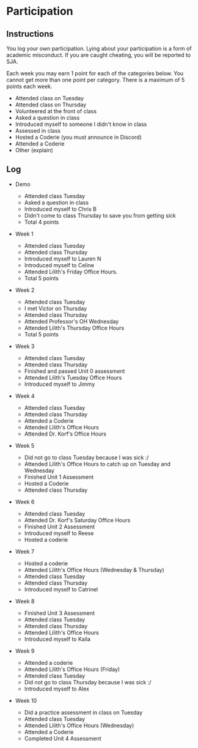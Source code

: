 Participation
=============

## Instructions ##

You log your own participation. Lying about your participation is a form of
academic misconduct. If you are caught cheating, you will be reported to SJA.

Each week you may earn 1 point for each of the categories below. You cannot get
more than one point per category. There is a maximum of 5 points each week.

+ Attended class on Tuesday
+ Attended class on Thursday
+ Volunteered at the front of class
+ Asked a question in class
+ Introduced myself to someone I didn't know in class
+ Assessed in class
+ Hosted a Coderie (you must announce in Discord)
+ Attended a Coderie
+ Other (explain)

## Log ##

- Demo
	+ Attended class Tuesday
	+ Asked a question in class
	+ Introduced myself to Chris B
	+ Didn't come to class Thursday to save you from getting sick
	+ Total 4 points
- Week 1
	+ Attended class Tuesday
	+ Attended class Thursday
	+ Introduced myself to Lauren N
	+ Introduced myself to Celine
	+ Attended Lilith's Friday Office Hours.
	+ Total 5 points
- Week 2
	+ Attended class Tuesday
	+ I met Victor on Thursday
	+ Attended class Thursday
	+ Attended Professor's OH Wednesday
	+ Attended Lilith's Thursday Office Hours
	+ Total 5 points
- Week 3
	+ Attended class Tuesday
	+ Attended class Thursday
	+ Finished and passed Unit 0 assessment
	+ Attended Lilith's Tuesday Office Hours
	+ Introduced myself to Jimmy
- Week 4
	+ Attended class Tuesday
	+ Attended class Thursday
	+ Attended a Coderie
	+ Attended Lilith's Office Hours
	+ Attended Dr. Korf's Office Hours
- Week 5
	+ Did not go to class Tuesday because I was sick :/
	+ Attended Lilith's Office Hours to catch up on Tuesday and Wednesday
	+ Finished Unit 1 Assessment
	+ Hosted a Coderie
	+ Attended class Thursday
- Week 6
	+ Attended class Tuesday
	+ Attended Dr. Korf's Saturday Office Hours
	+ Finished Unit 2 Assessment
	+ Introduced myself to Reese
	+ Hosted a coderie
- Week 7
	+ Hosted a coderie
	+ Attended Lilith's Office Hours (Wednesday & Thursday)
	+ Attended class Tuesday
	+ Attended class Thursday
	+ Introduced myself to Catrinel
- Week 8
	+ Finished Unit 3 Assessment
	+ Attended class Tuesday
	+ Attended class Thursday
	+ Attended Lilith's Office Hours
	+ Introduced myself to Kaila
- Week 9
	+ Attended a coderie
	+ Attended Lilith's Office Hours (Friday)
	+ Attended class Tuesday
	+ Did not go to class Thursday because I was sick :/
	+ Introduced myself to Alex

- Week 10
	+ Did a practice assessment in class on Tuesday
	+ Attended class Tuesday
	+ Attended Lilith's Office Hours (Wednesday)
	+ Attended a Coderie
	+ Completed Unit 4 Assessment
